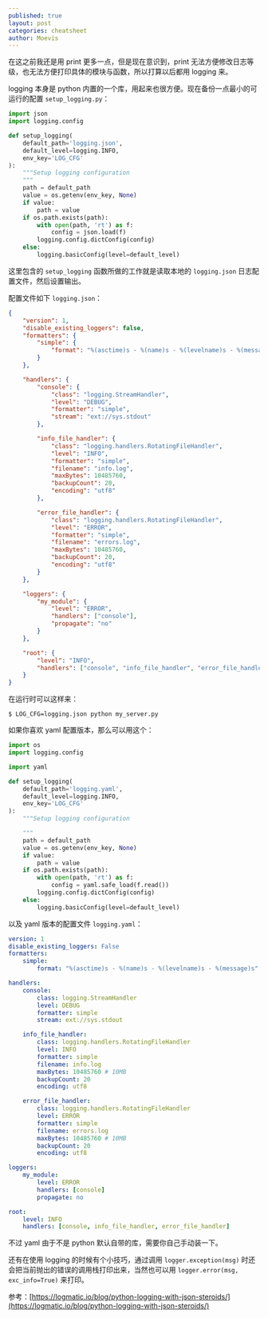 ```yaml
---
published: true
layout: post
categories: cheatsheet
author: Moevis
---
```

在这之前我还是用 print 更多一点，但是现在意识到，print 无法方便修改日志等级，也无法方便打印具体的模块与函数，所以打算以后都用 logging 来。

logging 本身是 python 内置的一个库，用起来也很方便。现在备份一点最小的可运行的配置 `setup_logging.py`：

```python
import json
import logging.config

def setup_logging(
    default_path='logging.json',
    default_level=logging.INFO,
    env_key='LOG_CFG'
):
    """Setup logging configuration
    """
    path = default_path
    value = os.getenv(env_key, None)
    if value:
        path = value
    if os.path.exists(path):
        with open(path, 'rt') as f:
            config = json.load(f)
        logging.config.dictConfig(config)
    else:
        logging.basicConfig(level=default_level)
```

这里包含的 `setup_logging` 函数所做的工作就是读取本地的 `logging.json` 日志配置文件，然后设置输出。

配置文件如下 `logging.json`：

```json
{
    "version": 1,
    "disable_existing_loggers": false,
    "formatters": {
        "simple": {
            "format": "%(asctime)s - %(name)s - %(levelname)s - %(message)s"
        }
    },

    "handlers": {
        "console": {
            "class": "logging.StreamHandler",
            "level": "DEBUG",
            "formatter": "simple",
            "stream": "ext://sys.stdout"
        },

        "info_file_handler": {
            "class": "logging.handlers.RotatingFileHandler",
            "level": "INFO",
            "formatter": "simple",
            "filename": "info.log",
            "maxBytes": 10485760,
            "backupCount": 20,
            "encoding": "utf8"
        },

        "error_file_handler": {
            "class": "logging.handlers.RotatingFileHandler",
            "level": "ERROR",
            "formatter": "simple",
            "filename": "errors.log",
            "maxBytes": 10485760,
            "backupCount": 20,
            "encoding": "utf8"
        }
    },

    "loggers": {
        "my_module": {
            "level": "ERROR",
            "handlers": ["console"],
            "propagate": "no"
        }
    },

    "root": {
        "level": "INFO",
        "handlers": ["console", "info_file_handler", "error_file_handler"]
    }
}
```

在运行时可以这样来：
```
$ LOG_CFG=logging.json python my_server.py
```

如果你喜欢 yaml 配置版本，那么可以用这个：

```python
import os
import logging.config

import yaml

def setup_logging(
    default_path='logging.yaml',
    default_level=logging.INFO,
    env_key='LOG_CFG'
):
    """Setup logging configuration

    """
    path = default_path
    value = os.getenv(env_key, None)
    if value:
        path = value
    if os.path.exists(path):
        with open(path, 'rt') as f:
            config = yaml.safe_load(f.read())
        logging.config.dictConfig(config)
    else:
        logging.basicConfig(level=default_level)
```

以及 yaml 版本的配置文件 `logging.yaml`：

```yaml
version: 1
disable_existing_loggers: False
formatters:
    simple:
        format: "%(asctime)s - %(name)s - %(levelname)s - %(message)s"

handlers:
    console:
        class: logging.StreamHandler
        level: DEBUG
        formatter: simple
        stream: ext://sys.stdout

    info_file_handler:
        class: logging.handlers.RotatingFileHandler
        level: INFO
        formatter: simple
        filename: info.log
        maxBytes: 10485760 # 10MB
        backupCount: 20
        encoding: utf8

    error_file_handler:
        class: logging.handlers.RotatingFileHandler
        level: ERROR
        formatter: simple
        filename: errors.log
        maxBytes: 10485760 # 10MB
        backupCount: 20
        encoding: utf8

loggers:
    my_module:
        level: ERROR
        handlers: [console]
        propagate: no

root:
    level: INFO
    handlers: [console, info_file_handler, error_file_handler]
```

不过 yaml 由于不是 python 默认自带的库，需要你自己手动装一下。

还有在使用 logging 的时候有个小技巧，通过调用 `logger.exception(msg)` 时还会把当前抛出的错误的调用栈打印出来，当然也可以用 `logger.error(msg, exc_info=True)` 来打印。


参考：[https://logmatic.io/blog/python-logging-with-json-steroids/](https://logmatic.io/blog/python-logging-with-json-steroids/)
